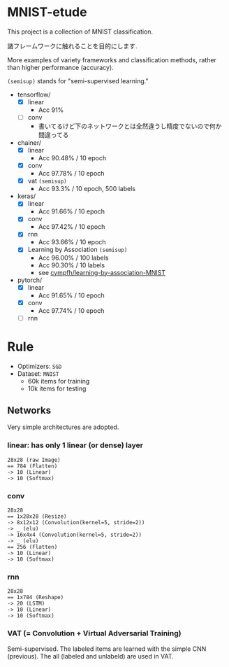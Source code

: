 # MNIST-etude

This project is a collection of MNIST classification.

諸フレームワークに触れることを目的にします.

More examples of variety frameworks and classification methods, rather than higher performance (accuracy).

`(semisup)` stands for "semi-supervised learning."

- tensorflow/
    - [x] linear
        - Acc 91%
    - [ ] conv
        - 書いてるけど下のネットワークとは全然違うし精度でないので何か間違ってる
- chainer/
    - [x] linear
        - Acc 90.48% / 10 epoch
    - [x] conv
        - Acc 97.78% / 10 epoch
    - [x] vat `(semisup)`
        - Acc 93.3% / 10 epoch, 500 labels
- keras/
    - [x] linear
        - Acc 91.66% / 10 epoch
    - [x] conv
        - Acc 97.42% / 10 epoch
    - [x] rnn
        - Acc 93.66% / 10 epoch
    - [x] Learning by Association `(semisup)`
        - Acc 96.00% / 100 labels
        - Acc 90.30% / 10 labels
        - see [cympfh/learning-by-association-MNIST](https://github.com/cympfh/learning-by-association-MNIST)
- pytorch/
    - [x] linear
        - Acc 91.65% / 10 epoch
    - [x] conv
        - Acc 97.74% / 10 epoch
    - [ ] rnn

# Rule

- Optimizers: `SGD`
- Dataset: `MNIST`
    - 60k items for training
    - 10k items for testing

## Networks

Very simple architectures are adopted.

### linear: has only 1 linear (or dense) layer

```
28x28 (raw Image)
== 784 (Flatten)
-> 10 (Linear)
-> 10 (Softmax)
```

### conv

```
28x28
== 1x28x28 (Resize)
-> 8x12x12 (Convolution(kernel=5, stride=2))
-> _ (elu)
-> 16x4x4 (Convolution(kernel=5, stride=2))
-> _ (elu)
== 256 (Flatten)
-> 10 (Linear)
-> 10 (Softmax)
```

### rnn

```
28x28
== 1x784 (Reshape)
-> 20 (LSTM)
-> 10 (Linear)
-> 10 (Softmax)
```

### VAT (= Convolution + Virtual Adversarial Training)

Semi-supervised.
The labeled items are learned with the simple CNN (previous).
The all (labeled and unlabeld) are used in VAT.

